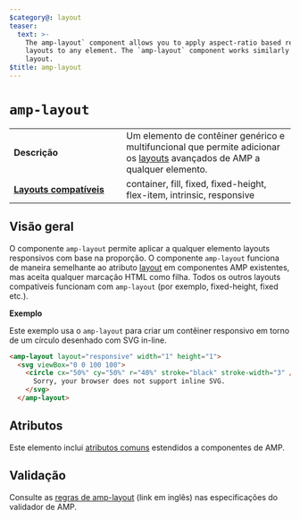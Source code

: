 ```yaml
---
$category@: layout
teaser:
  text: >-
    The amp-layout` component allows you to apply aspect-ratio based responsive
    layouts to any element. The `amp-layout` component works similarly to the
    layout.
$title: amp-layout
---
```



<!--
       Copyright 2016 The AMP HTML Authors. All Rights Reserved.

       Licensed under the Apache License, Version 2.0 (the "License");
     you may not use this file except in compliance with the License.
     You may obtain a copy of the License at

     http://www.apache.org/licenses/LICENSE-2.0

     Unless required by applicable law or agreed to in writing, software
     distributed under the License is distributed on an "AS-IS" BASIS,
     WITHOUT WARRANTIES OR CONDITIONS OF ANY KIND, either express or implied.
     See the License for the specific language governing permissions and
     limitations under the License.
-->

# <a name="amp-layout"></a> `amp-layout`

<table>
  <tr>
    <td width="40%"><strong>Descrição</strong></td>
    <td>Um elemento de contêiner genérico e multifuncional que permite adicionar os <a href="https://www.ampproject.org/docs/guides/responsive/control_layout#the-layout-attribute">layouts</a> avançados de AMP a qualquer elemento.</td>
  </tr>
  <tr>
    <td class="col-fourty"><strong><a href="https://www.ampproject.org/docs/guides/responsive/control_layout.html">Layouts compatíveis</a></strong></td>
    <td>container, fill, fixed, fixed-height, flex-item, intrinsic, responsive</td>
  </tr>
</table>

## Visão geral

O componente `amp-layout` permite aplicar a qualquer elemento layouts responsivos com base na proporção. O componente `amp-layout` funciona de maneira semelhante ao atributo [layout](https://www.ampproject.org/docs/guides/responsive/control_layout#the-layout-attribute) em componentes AMP existentes, mas aceita qualquer marcação HTML como filha. Todos os outros layouts compatíveis funcionam com `amp-layout` (por exemplo, fixed-height, fixed etc.).

**Exemplo**

Este exemplo usa o `amp-layout` para criar um contêiner responsivo em torno de um círculo desenhado com SVG in-line.

```html
<amp-layout layout="responsive" width="1" height="1">
  <svg viewBox="0 0 100 100">
    <circle cx="50%" cy="50%" r="40%" stroke="black" stroke-width="3" />
      Sorry, your browser does not support inline SVG.
    </svg>
  </amp-layout>
```

## Atributos

Este elemento inclui [atributos comuns](https://www.ampproject.org/docs/reference/common_attributes) estendidos a componentes de AMP.

## Validação

Consulte as [regras de amp-layout](https://github.com/ampproject/amphtml/blob/master/validator/validator-main.protoascii) (link em inglês) nas especificações do validador de AMP.
